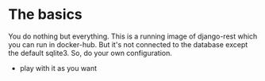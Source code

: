 # The basics
You do nothing but everything. This is a running image of django-rest which you can run in docker-hub. But it's not connected to the database except the default sqlite3. So, do your own configuration. 

- play with it as you want